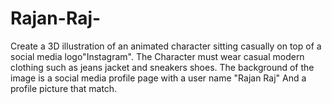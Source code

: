 # Rajan-Raj-
Create a 3D illustration of an animated character sitting casually on top of a social media logo"Instagram". The Character must wear casual modern clothing such as jeans jacket and sneakers shoes. The background of the image is a social media profile page with a user name "Rajan Raj" And a profile picture that match.
